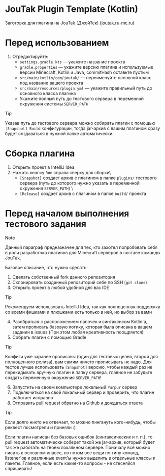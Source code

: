 # JouTak Plugin Template (Kotlin)
Заготовка для плагина на JouTak (ДжойТек) (<ins>joutak.ru-mc.ru</ins>)


# Перед использованием

1. Отредактируйте:
    - `settings.gradle.kts` &mdash; укажите название проекта
    - `gradle.properties` &mdash; укажите версию плагина и используемые версии Minecraft, Kotlin и Java, commitHash оставьте пустым
    - `src/main/kotlin/com/joutak/` &mdash; переименуйте основной класс под название вашего проекта
    - `src/main/resources/plugin.yml` &mdash; укажите правильный путь до основного класса плагина
    - Укажите полный путь до тестового сервера в переменной окружения системы `SERVER_PATH`

> [!TIP]
> Указав путь до тестового сервера можно собирать плагин с помощью `[Snapshot] Build` конфигурации, тогда jar-архив с вашим плагином сразу будет создаваться в нужной папке автоматически.


# Сборка плагина

1. Открыть проект в IntelliJ Idea
2. Нажать кнопку `Run` справа сверху для сборки\
   - `[Snapshot]` создает архив с плагином в папке `plugins/` тестового сервера (путь до которого нужно указать в переменной окружения `SERVER_PATH`) \
   - `[Release]` создает архив с плагином в папке `build/` проекта

# Перед началом выполнения тестового задания
> [!NOTE]
> Данный параграф предназначен для тех, кто захотел попробовать себя в роли разработчка плагинов для Minecraft серверов в составе команды JouTak.

Базовое описание, что нужно сделать:
1) Сделать собственный fork данного репозитория
2) Склонировать созданный репозиторий себе по SSH (`git clone`) 
3) Открыть проект в любой удобной для вас IDE
> [!TIP]
> Рекомендуем использовать IntelliJ Idea, так как полноценная поддержка со всеми фишками и плюшками есть только в ней, но выбор за вами
4) Разобраться с расположением папочек и синтаксисом Kotlin'а, затем прописать базовую логику, которая была описана в вашем задании в issues (При этом любая креативность поощряется)
5) Собрать плагин с помощью Gradle
> [!TIP]
> Конфиги уже заранее прописаны (один для тестовых целей, второй для полноценного релиза), вам самим ничего прописывать не надо. Для тестов лучше использовать `[Snapshot]` версию, чтобы каждый раз не перекидывать вручную плагин в папку сервера, главное не забудьте создать переменную окружения `SERVER_PATH`!
6) Запустить на своем компьютере локальный `Purpur` сервер
7) Подключиться на свой локальный сервер и проверить, что плагин работает исправно
8) Отправить pull request обратно на Github и дождаться ответа
> [!TIP]
> Если долго никто не отвечает, то можно пингануть кого-нибудь, чтобы реквест посмотрели и приняли :)

Если плагин написан без базовых ошибок (синтаксических и т. п.), то pull request автоматически соберет такой же jar-архив, который будет так же работать на твоём локальном сервере.
Поначалу всё можно писать в основном классе, но потом все вещи по типу команд, listener'ов и различные event'ы нужно выделить в отдельные классы и пакеты. 
Главное, если есть какие-то вопросы - не стесняйся спрашивать!
